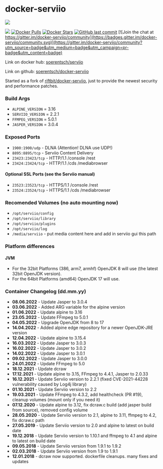 # docker-serviio

[![](http://serviio.org/images/serviio.png)](http://serviio.org/) 

[![](https://images.microbadger.com/badges/image/soerentsch/serviio.svg)](https://microbadger.com/images/soerentsch/serviio) [![Docker Pulls](https://img.shields.io/docker/pulls/soerentsch/serviio)](https://hub.docker.com/r/soerentsch/serviio/) [![Docker Stars](https://img.shields.io/docker/stars/soerentsch/serviio)](https://hub.docker.com/r/soerentsch/serviio/) [![GitHub last commit](https://img.shields.io/github/last-commit/soerentsch/docker-serviio/dockerhub.svg)](https://github.com/soerentsch/docker-serviio/dockerhub) [![Join the chat at https://gitter.im/docker-serviio/community](https://badges.gitter.im/docker-serviio/community.svg)](https://gitter.im/docker-serviio/community?utm_source=badge&utm_medium=badge&utm_campaign=pr-badge&utm_content=badge) 
  
Link on docker hub: [soerentsch/serviio](https://hub.docker.com/r/soerentsch/serviio/)

Link on github: [soerentsch/docker-serviio](https://github.com/soerentsch/docker-serviio)

Started as a fork of [riftbit/docker-serviio](https://github.com/riftbit/docker-serviio), just to provide the newest security and performance patches.

### Build Args

 - `ALPINE_VERSION` = 3.16
 - `SERVIIO_VERSION` = 2.2.1
 - `FFMPEG_VERSION` = 5.0.1
 - `JASPER_VERSION` = 3.0.4


### Exposed Ports

 - `1900:1900/udp` - DLNA (Attention! DLNA use UDP!)
 - `8895:8895/tcp` - Serviio Content Delivery
 - `23423:23423/tcp` - HTTP/1.1 /console /rest
 - `23424:23424/tcp` - HTTP/1.1 /cds /mediabrowser

#### Optional SSL Ports (see the Serviio manual)
 - `23523:23523/tcp` - HTTPS/1.1 /console /rest
 - `23524:23524/tcp` - HTTPS/1.1 /cds /mediabrowser

### Recomended Volumes (no auto mounting now)
 - `/opt/serviio/config`
 - `/opt/serviio/library`
 - `/opt/serviio/plugins`
 - `/opt/serviio/log`
 - `/media/serviio` - put media content here and add in serviio gui this path

### Platform differences
#### JVM
 - For the 32bit Platforms (386, arm7, armhf) OpenJDK 8 will use (the latest 32bit OpenJDK version).
 - For the 64bit Platforms (amd64) OpenJDK 17 will use.


### Container Changelog (dd.mm.yy)
 - **08.06.2022** - Update Jasper to 3.0.4
 - **03.06.2022** - Added ARG variable for the alpine version
 - **01.06.2022** - Update alpine to 3.16
 - **23.05.2022** - Update FFmpeg to 5.0.1
 - **04.05.2022** - Upgrade OpenJDK from 8 to 17
 - **14.04.2022** - Added alpine edge repository for a newer OpenJDK-JRE version
 - **12.04.2022** - Update alpine to 3.15.4
 - **16.03.2022** - Update Jasper to 3.0.3
 - **16.02.2022** - Update Jasper to 3.0.2
 - **14.02.2022** - Update Jasper to 3.0.1
 - **09.02.2022** - Update Jasper to 3.0.0
 - **24.01.2022** - Update FFmpeg to 5.0
 - **18.12.2021** - Update dcraw
 - **17.12.2021** - Update alpine to 3.15, FFmpeg to 4.4.1, Jasper to 2.0.33
 - **16.12.2021** - Update Serviio version to 2.2.1 (fixed CVE-2021-44228 vulnerability caused by Log4j library)
 - **01.10.2021** - Update Serviio version to 2.2
 - **19.03.2021** - Update FFmpeg to 4.3.2, add healthcheck (PR #19), cleanup volumes (mount only if you need it)
 - **07.12.2020** - Update alpine to 3.12, fix dcraw.c build (add jasper build from source), removed config volume
 - **28.05.2020** - Update Serviio version to 2.1, alpine to 3.11, ffmpeg to 4.2, fix dcraw.c path
 - **27.05.2019** - Update Serviio version to 2.0 and alpine to latest on build date
 - **19.12.2018** - Update Serviio version to 1.10.1 and ffmpeg to 4.1 and alpine to latest on build date
 - **09.05.2018** - Update Serviio version from 1.9.1 to 1.9.2
 - **02.03.2018** - Update Serviio version from 1.9 to 1.9.1
 - **12.01.2018** - dcraw now supported. dockerfile cleanups. many fixes and updates
